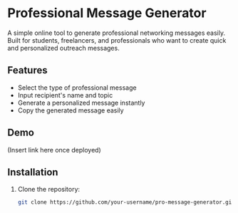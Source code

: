 # Professional Message Generator

A simple online tool to generate professional networking messages easily.  
Built for students, freelancers, and professionals who want to create quick and personalized outreach messages.

## Features

- Select the type of professional message
- Input recipient's name and topic
- Generate a personalized message instantly
- Copy the generated message easily

## Demo

(Insert link here once deployed)

## Installation

1. Clone the repository:
   ```bash
   git clone https://github.com/your-username/pro-message-generator.git

